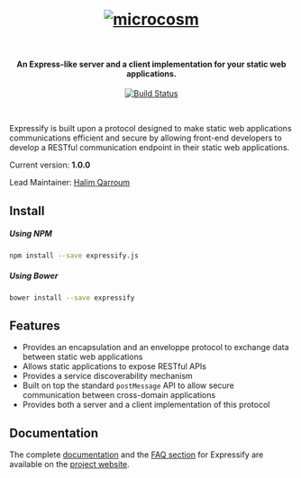 <h1 align="center">
  <br>
  <a href="#"><img src="https://s.yimg.com/lq/i/us/pps/yql128.gif" alt="microcosm" /></a>
  <br><br>
</h1>

<h4 align="center">An Express-like server and a client implementation for your static web applications.</h4>

<p align="center">
  <a href="https://travis-ci.org/HQarroum/expressify">
    <img src="https://travis-ci.org/HQarroum/query-protocol.svg?branch=master"
         alt="Build Status">
  </a>
</p>
<br>

Expressify is built upon a protocol designed to make static web applications communications efficient and secure by allowing front-end developers to develop a RESTful communication endpoint in their static web applications.

Current version: **1.0.0**

Lead Maintainer: [Halim Qarroum](mailto:hqm.post@gmail.com)

## Install

##### Using NPM

```bash
npm install --save expressify.js
```

##### Using Bower

```bash
bower install --save expressify
```

## Features

 - Provides an encapsulation and an enveloppe protocol to exchange data between static web applications
 - Allows static applications to expose RESTful APIs
 - Provides a service discoverability mechanism
 - Built on top the standard `postMessage` API to allow secure communication between cross-domain applications
 - Provides both a server and a client implementation of this protocol

## Documentation

The complete [documentation](https://hqarroum.github.io/expressify/documentation.html) and the [FAQ section](https://hqarroum.github.io/expressify/faq.html) for Expressify are available on the [project website](https://hqarroum.github.io/expressify).
